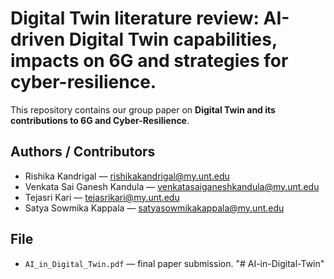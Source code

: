 # Digital Twin literature review: AI-driven Digital Twin capabilities, impacts on 6G and strategies for cyber-resilience.

This repository contains our group paper on **Digital Twin and its contributions to 6G and Cyber-Resilience**.

## Authors / Contributors
- Rishika Kandrigal — rishikakandrigal@my.unt.edu  
- Venkata Sai Ganesh Kandula — venkatasaiganeshkandula@my.unt.edu  
- Tejasri Kari — tejasrikari@my.unt.edu  
- Satya Sowmika Kappala — satyasowmikakappala@my.unt.edu  

## File
- `AI_in_Digital_Twin.pdf` — final paper submission.
"# AI-in-Digital-Twin" 

